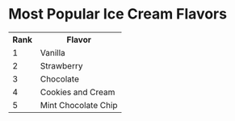 <html >
  <head>
<meta charset=utf-8 /><title>I Scream For Ice Cream!</title>   </head>
<body>
        <h1>Most Popular Ice Cream Flavors </h1>
        <table><tr><th>Rank</th><th>Flavor</th></tr>
        <tr><td>1</td><td>Vanilla</td></tr>
        <tr><td>2</td><td>Strawberry</td></tr>
        <tr><td>3</td><td>Chocolate</td></tr>
        <tr><td>4</td><td>Cookies and Cream</td></tr>
        <tr><td>5</td><td>Mint Chocolate Chip</td></tr></table>
</body>
</html>


